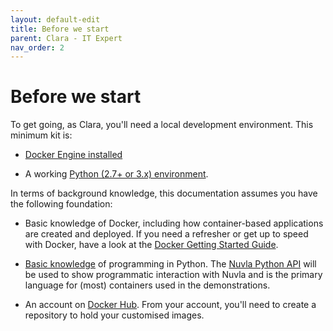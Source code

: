 ```yaml
---
layout: default-edit
title: Before we start
parent: Clara - IT Expert
nav_order: 2
---
```


Before we start
=============

To get going, as Clara, you'll need a local development environment. This minimum kit is:

 - [Docker Engine installed](https://docs.docker.com/install/)

 - A working [Python (2.7+ or 3.x) environment](https://www.python.org/downloads/).

In terms of background knowledge, this documentation assumes you have the following foundation:
   
 - Basic knowledge of Docker, including how container-based applications are created and deployed. If you need a refresher or get up to speed with Docker, have a look at the [Docker Getting Started Guide](https://docs.docker.com/get-started/).

 - [Basic knowledge](https://wiki.python.org/moin/BeginnersGuide) of programming in Python. The [Nuvla Python API](https://pypi.org/project/nuvla-api/) will be used to show programmatic interaction with Nuvla and is the primary language for (most) containers used in the demonstrations.

 - An account on [Docker Hub](https://hub.docker.com/).  From your account, you'll need to create a repository to hold your customised images.
